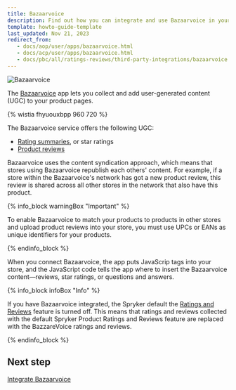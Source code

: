 ```yaml
---
title: Bazaarvoice
description: Find out how you can integrate and use Bazaarvoice in your Spryker shop
template: howto-guide-template
last_updated: Nov 21, 2023
redirect_from:
   - docs/aop/user/apps/bazaarvoice.html
   - docs/acp/user/apps/bazaarvoice.html
   - docs/pbc/all/ratings-reviews/third-party-integrations/bazaarvoice.html  
---
```


![Bazaarvoice](https://spryker.s3.eu-central-1.amazonaws.com/docs/pbc/all/ratings-reviews/third-party-integrations/bazaarvoice/bazaarvoice.png)

The [Bazaarvoice](https://www.bazaarvoice.com/?ref=spryker-documentation) app lets you collect and add user-generated content (UGC) to your product pages.

{% wistia fhyuouxbpp 960 720 %}

The Bazaarvoice service offers the following UGC: 

- [Rating summaries](https://knowledge.bazaarvoice.com/wp-content/conversations/en_US/Display/display_integration.html#rating-summary?ref=spryker-documentation), or star ratings
- [Product reviews](https://knowledge.bazaarvoice.com/wp-content/conversations/en_US/Display/display_integration.html#reviews?ref=spryker-documentation)  
<!---- [Questions and answers](https://knowledge.bazaarvoice.com/wp-content/conversations/en_US/Display/display_integration.html#questions--answers)-->

Bazaarvoice uses the content syndication approach, which means that stores using Bazaarvoice republish each others' content. For example, if a store within the Bazaarvoice's network has got a new product review, this review is shared across all other stores in the network that also have this product.

{% info_block warningBox "Important" %}

To enable Bazaarvoice to match your products to products in other stores and upload product reviews into your store, you must use UPCs or EANs as unique identifiers for your products.

{% endinfo_block %}

When you connect Bazaarvoice, the app puts JavaScrip tags into your store, and the JavaScript code tells the app where to insert the Bazaarvoice content—reviews, star ratings, or questions and answers.

{% info_block infoBox "Info" %}

If you have Bazaarvoice integrated, the Spryker default the [Ratings and Reviews](/docs/pbc/all/ratings-reviews/{{page.version}}/ratings-and-reviews.html) feature is turned off. This means that ratings and reviews collected with the default Spryker Product Ratings and Reviews feature are replaced with the BazzareVoice ratings and reviews.

{% endinfo_block %}

## Next step
[Integrate Bazaarvoice](/docs/pbc/all/ratings-reviews/{{page.version}}/third-party-integrations/integrate-bazaarvoice.html)
